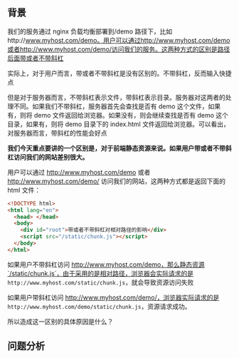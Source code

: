 ## 背景

我们的服务通过 nginx 负载均衡部署到/demo 路径下，比如http://www.myhost.com/demo。用户可以通过http://www.myhost.com/demo或者http://www.myhost.com/demo/访问我们的服务。这两种方式的区别是路径后面带或者不带斜杠

实际上，对于用户而言，带或者不带斜杠是没有区别的。不带斜杠，反而输入快捷点

但是对于服务器而言，不带斜杠表示文件，带斜杠表示目录。服务器对这两者的处理不同。如果我们不带斜杠，服务器首先会查找是否有 demo 这个文件，如果有，则将 demo 文件返回给浏览器。如果没有，则会继续查找是否有 demo 这个目录，如果有，则将 demo 目录下的 index.html 文件返回给浏览器。可以看出，对服务器而言，带斜杠的性能会好点

**我们今天重点要讲的一个区别是，对于前端静态资源来说。如果用户带或者不带斜杠访问我们的网站差别很大。**

用户可以通过 http://www.myhost.com/demo 或者 http://www.myhost.com/demo/ 访问我们的网站，这两种方式都是返回下面的 html 文件：

```html
<!DOCTYPE html>
<html lang="en">
  <head> </head>
  <body>
    <div id="root">带或者不带斜杠对相对路径的影响</div>
    <script src="/static/chunk.js"></script>
  </body>
</html>
```

如果用户不带斜杠访问 http://www.myhost.com/demo，那么静态资源`/static/chunk.js`，由于采用的是相对路径，浏览器会实际请求的是 `http://www.myhost.com/static/chunk.js`，就会导致资源访问失败

如果用户带斜杠访问 http://www.myhost.com/demo/，浏览器实际请求的是 `http://www.myhost.com/demo/static/chunk.js`，资源请求成功。

所以造成这一区别的具体原因是什么？

## 问题分析
